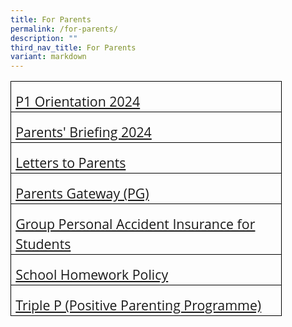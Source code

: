 ```yaml
---
title: For Parents
permalink: /for-parents/
description: ""
third_nav_title: For Parents
variant: markdown
---
```

<table class="MsoTableGrid" border="1" cellspacing="0" cellpadding="0" width="434" style="width:325.8pt;border-collapse:collapse;border:none;mso-border-alt:solid windowtext .5pt;
 mso-yfti-tbllook:1184;mso-padding-alt:0cm 5.4pt 0cm 5.4pt"><tbody><tr style="mso-yfti-irow:0;mso-yfti-firstrow:yes;height:6.6pt"><td width="434" style="width:325.8pt;border:solid windowtext 1.0pt;mso-border-alt:
  solid windowtext .5pt;padding:0cm 5.4pt 0cm 5.4pt;height:6.6pt"><p class="MsoNormal" style="margin-bottom:0cm;line-height:150%"><span style="font-size:16.0pt;line-height:150%;font-family:&quot;Open Sans&quot;,sans-serif"><a href="/2024-p1/">P1 Orientation 2024</a></span></p></td></tr><tr style="mso-yfti-irow:1"><td width="434" style="width:325.8pt;border:solid windowtext 1.0pt;border-top:
  none;mso-border-top-alt:solid windowtext .5pt;mso-border-alt:solid windowtext .5pt;
  padding:0cm 5.4pt 0cm 5.4pt"><p class="MsoNormal" style="margin-bottom:0cm;line-height:150%"><span style="font-size:16.0pt;line-height:150%;font-family:&quot;Open Sans&quot;,sans-serif"><a href="/curriculum-briefing/">Parents' Briefing 2024</a></span></p></td></tr><tr style="mso-yfti-irow:2"><td width="434" style="width:325.8pt;border:solid windowtext 1.0pt;border-top:
  none;mso-border-top-alt:solid windowtext .5pt;mso-border-alt:solid windowtext .5pt;
  padding:0cm 5.4pt 0cm 5.4pt"><p class="MsoNormal" style="margin-bottom:0cm;line-height:150%"><span style="font-size:16.0pt;line-height:150%;font-family:&quot;Open Sans&quot;,sans-serif"><a href="/circulars/">Letters to Parents</a></span></p></td></tr><tr style="mso-yfti-irow:3"><td width="434" style="width:325.8pt;border:solid windowtext 1.0pt;border-top:
  none;mso-border-top-alt:solid windowtext .5pt;mso-border-alt:solid windowtext .5pt;
  padding:0cm 5.4pt 0cm 5.4pt"><p class="MsoNormal" style="margin-bottom:0cm;line-height:150%"><span style="font-size:16.0pt;line-height:150%;font-family:&quot;Open Sans&quot;,sans-serif"><a href="/parents-gateway/">Parents Gateway (PG)</a></span></p></td></tr><tr style="mso-yfti-irow:4"><td width="434" style="width:325.8pt;border:solid windowtext 1.0pt;border-top:
  none;mso-border-top-alt:solid windowtext .5pt;mso-border-alt:solid windowtext .5pt;
  padding:0cm 5.4pt 0cm 5.4pt"><p class="MsoNormal" style="margin-bottom:0cm;line-height:150%"><span style="font-size:16.0pt;line-height:150%;font-family:&quot;Open Sans&quot;,sans-serif"><a href="https://www.income.com.sg/group-insurance-for-schools-and-moe-personnel/group-personal-accident-for-students">Group Personal Accident Insurance for Students</a></span></p></td></tr><tr style="mso-yfti-irow:5"><td width="434" style="width:325.8pt;border:solid windowtext 1.0pt;border-top:
  none;mso-border-top-alt:solid windowtext .5pt;mso-border-alt:solid windowtext .5pt;
  padding:0cm 5.4pt 0cm 5.4pt"><p class="MsoNormal" style="margin-bottom:0cm;line-height:150%"><span style="font-size:16.0pt;line-height:150%;font-family:&quot;Open Sans&quot;,sans-serif"><a href="/school-homework-policy/">School Homework Policy</a></span></p></td></tr><tr style="mso-yfti-irow:6;mso-yfti-lastrow:yes"><td width="434" style="width:325.8pt;border:solid windowtext 1.0pt;border-top:
  none;mso-border-top-alt:solid windowtext .5pt;mso-border-alt:solid windowtext .5pt;
  padding:0cm 5.4pt 0cm 5.4pt"><p class="MsoNormal" style="margin-bottom:0cm;line-height:150%"><span style="font-size:16.0pt;line-height:150%;font-family:&quot;Open Sans&quot;,sans-serif"><a href="/triple-p/">Triple P (Positive Parenting Programme)</a></span></p></td></tr></tbody></table>